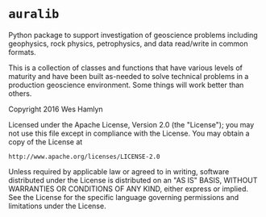 

# **``auralib``**
Python package to support investigation of geoscience problems including 
geophysics, rock physics, petrophysics, and data read/write in common formats.

This is a collection of classes and functions that have various levels of 
maturity and have been built as-needed to solve technical problems in a 
production geoscience environment.  Some things will work better than others.



Copyright 2016 Wes Hamlyn

Licensed under the Apache License, Version 2.0 (the "License");
you may not use this file except in compliance with the License.
You may obtain a copy of the License at

    http://www.apache.org/licenses/LICENSE-2.0

Unless required by applicable law or agreed to in writing, software
distributed under the License is distributed on an "AS IS" BASIS,
WITHOUT WARRANTIES OR CONDITIONS OF ANY KIND, either express or implied.
See the License for the specific language governing permissions and
limitations under the License.

